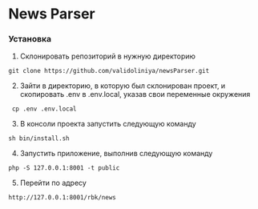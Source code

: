 # News Parser

### Установка

1. Склонировать репозиторий в нужную директорию
```
git clone https://github.com/validoliniya/newsParser.git
```

2. Зайти в директорию, в которую был склонирован проект, и скопировать .env в .env.local, указав свои переменные окружения
```
 cp .env .env.local 
```

3. В консоли проекта запустить следующую команду
```
sh bin/install.sh 
```

4. Запустить приложение, выполнив следующую команду
```
php -S 127.0.0.1:8001 -t public
```

5. Перейти по адресу
```
http://127.0.0.1:8001/rbk/news
```

